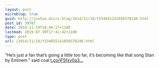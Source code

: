 ```yaml
---
layout: post
microblog: true
guid: http://joshua.micro.blog/2014/11/18/t534855141850378240.html
post_id: 39787
date: 2014-11-19T10:46:17+1100
lastmod: 2019-07-30T17:41:42+1100
type: post
url: /2014/11/18/t534855141850378240.html
---
```

“He’s just a fan that’s going a little too far, it’s becoming like that song Stan by Eminem.” said coal [t.co/jF5fxy0a3...](http://t.co/jF5fxy0a3A)
